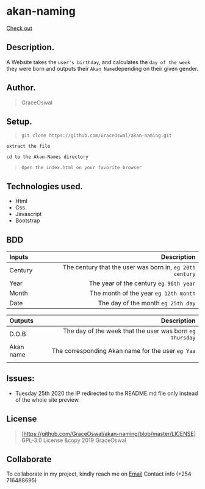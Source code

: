 # akan-naming

[Check out](https://graceoswal.github.io/akan-naming/)

## Description.
A Website takes the ``user's birthday``, and calculates the ``day of the week`` they were born and outputs their ``Akan Name``depending on their given gender. 

## Author.
 > GraceOswal

 
 ## Setup.
 > ``git clone https://github.com/GraceOswal/akan-naming.git``
 
 ``extract the file``
 
 ``cd to the Akan-Names directory``
 
 > ``Open the index.html on your favorite browser``

## Technologies used.
  * Html
  * Css
  * Javascript
  * Bootstrap
  
  
## BDD
| Inputs |  Description |
| :---    |    ---: |
| Century  | The century that the user was born in, ``eg 20th century``|
| Year     | The year of the century ``eg 96th year``   |
| Month    | The month of the year ``eg 12th month``     |
| Date     |  The day of the month ``eg 25th day`` |


| Outputs |  Description |
| :---         |          ---: |
| D.O.B  | The day of the week that the user was born ``eg Thursday`` |
| Akan name    |  The corresponding Akan name for the user ``eg Yaa``    |
|     |      |


## Issues:
* Tuesday 25th 2020 the IP redirected to the README.md file only instead of the whole site preview.

## License
> [https://github.com/GraceOswal/akan-naming/blob/master/LICENSE] GPL-3.0 License  &copy 2019 GraceOswal 

## Collaborate
To collaborate in my project, kindly reach me on [Email](graceoswal88@gmail.com) 
Contact info (+254 716488695)